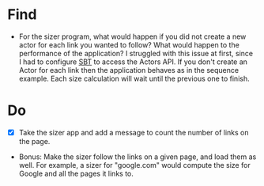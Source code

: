 # Find

- For the sizer program, what would happen if you did not create a new actor for each link you wanted to follow? What would happen to the performance of the application?
  I struggled with this issue at first, since I had to configure [SBT](https://www.scala-sbt.org) to access the Actors API. If you don't create an Actor for each link then the application behaves as in the sequence example. Each size calculation will wait until the previous one to finish.

# Do

- [x] Take the sizer app and add a message to count the number of links on the page.
- Bonus: Make the sizer follow the links on a given page, and load them as well. For example, a sizer for "google.com" would compute the size for Google and all the pages it links to.
